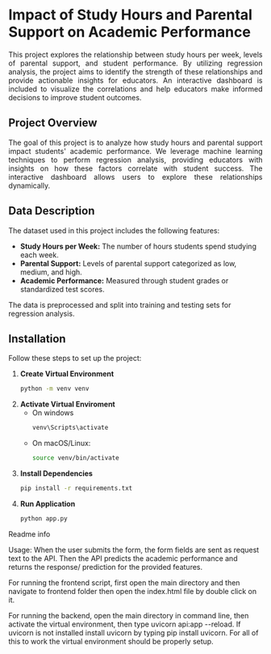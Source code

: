 # Impact of Study Hours and Parental Support on Academic Performance

<p align = 'justify'>
  This project explores the relationship between study hours per week, levels of parental support, and student performance. By utilizing regression analysis,
the project aims to identify the strength of these relationships and provide actionable insights for educators. An interactive dashboard is included to visualize
the correlations and help educators make informed decisions to improve student outcomes.
</p>

## Project Overview
<p align = 'justify'>
The goal of this project is to analyze how study hours and parental support impact students' academic performance. We leverage machine learning techniques to perform
regression analysis, providing educators with insights on how these factors correlate with student success. The interactive dashboard allows users to explore these
relationships dynamically.
</p>

## Data Description

The dataset used in this project includes the following features:
- **Study Hours per Week:** The number of hours students spend studying each week.
- **Parental Support:** Levels of parental support categorized as low, medium, and high.
- **Academic Performance:** Measured through student grades or standardized test scores.

The data is preprocessed and split into training and testing sets for regression analysis.

## Installation

Follow these steps to set up the project:

1. **Create Virtual Environment**
    ```bash
    python -m venv venv
    ```
2. **Activate Virtual Enviroment**
    - On windows
      ```bash
      venv\Scripts\activate
      ```
    - On macOS/Linux:
      ```bash
      source venv/bin/activate
      ```
3. **Install Dependencies**
    ```bash
    pip install -r requirements.txt
    ```
4. **Run Application**
    ```bash
    python app.py
    ```


Readme info

Usage: 
  When the user submits the form, the form fields are sent as request text to the API. Then the API predicts the academic performance and returns the response/ prediction for the provided features.

  For running the frontend script, first open the main directory and then navigate to frontend folder then open the index.html file by double click on it.

  For running the backend, open the main directory in command line, then activate the virtual environment, then type uvicorn api:app --reload. If uvicorn is not installed install uvicorn by typing pip install uvicorn. For all of this to work the virtual environment should be properly setup.

    
